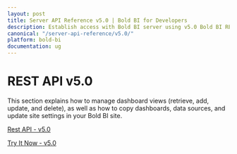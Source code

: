 ```yaml
---
layout: post
title: Server API Reference v5.0 | Bold BI for Developers
description: Establish access with Bold BI server using v5.0 Bold BI REST API endpoints. Also, try each of those APIs without writing any code using the Try-it-now tool.
canonical: "/server-api-reference/v5.0/"
platform: bold-bi
documentation: ug
---
```


# REST API v5.0

This section explains how to manage dashboard views (retrieve, add, update, and delete), as well as how to copy dashboards, data sources, and update site settings in your Bold BI site.

[Rest API - v5.0](/server-api-reference/v5.0/api-reference)

[Try It Now - v5.0](/server-api-reference/v5.0/try-it-now)